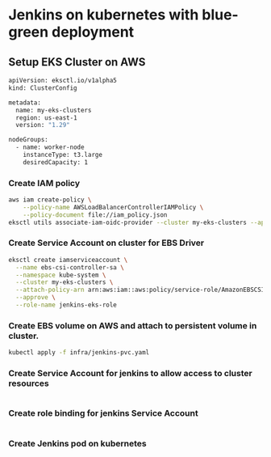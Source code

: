 # Jenkins on kubernetes with blue-green deployment
## Setup EKS Cluster on AWS
```bash
apiVersion: eksctl.io/v1alpha5
kind: ClusterConfig

metadata:
  name: my-eks-clusters
  region: us-east-1
  version: "1.29"

nodeGroups:
  - name: worker-node
    instanceType: t3.large
    desiredCapacity: 1
```
### Create IAM policy
```bash
aws iam create-policy \
    --policy-name AWSLoadBalancerControllerIAMPolicy \
    --policy-document file://iam_policy.json
eksctl utils associate-iam-oidc-provider --cluster my-eks-clusters --approve
```

### Create Service Account on cluster for EBS Driver
```bash
eksctl create iamserviceaccount \
  --name ebs-csi-controller-sa \
  --namespace kube-system \
  --cluster my-eks-clusters \
  --attach-policy-arn arn:aws:iam::aws:policy/service-role/AmazonEBSCSIDriverPolicy \
  --approve \
  --role-name jenkins-eks-role
```
### Create EBS volume on AWS and attach to persistent volume in cluster.
```bash kubectl apply -f infra/jenkins-pv.yaml
kubectl apply -f infra/jenkins-pvc.yaml
```

### Create Service Account for jenkins to allow access to cluster resources
```bashkubectl apply -f infra/jenkins-sa.yaml
```

### Create role binding for jenkins Service Account
```bashkubectl apply -f infra/rbac.yaml
```

### Create Jenkins pod on kubernetes 
```bashkubectl apply -f infra/jenkins.yaml
```




